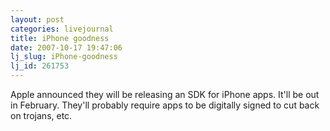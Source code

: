 ```yaml
---
layout: post
categories: livejournal
title: iPhone goodness
date: 2007-10-17 19:47:06
lj_slug: iPhone-goodness
lj_id: 261753
---
```

Apple announced they will be releasing an SDK for iPhone apps. It'll be out in February. They'll probably require apps to be digitally signed to cut back on trojans, etc.
